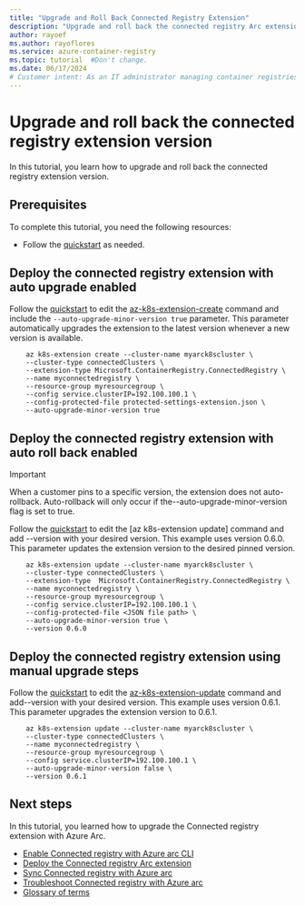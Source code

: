 ```yaml
---
title: "Upgrade and Roll Back Connected Registry Extension"
description: "Upgrade and roll back the connected registry Arc extension version. Learn how to manage the connected registry extension version."
author: rayoef
ms.author: rayoflores
ms.service: azure-container-registry
ms.topic: tutorial  #Don't change.
ms.date: 06/17/2024
# Customer intent: As an IT administrator managing container registries, I want to upgrade and roll back the connected registry extension version, so that I can ensure my system runs on the latest stable features while maintaining control over version stability.
---
```


# Upgrade and roll back the connected registry extension version

In this tutorial, you learn how to upgrade and roll back the connected registry extension version. 

## Prerequisites

To complete this tutorial, you need the following resources:

* Follow the [quickstart][quickstart] as needed. 

## Deploy the connected registry extension with auto upgrade enabled

Follow the [quickstart][quickstart] to edit the [az-k8s-extension-create][az-k8s-extension-create] command and include the `--auto-upgrade-minor-version true` parameter. This parameter automatically upgrades the extension to the latest version whenever a new version is available. 

```azurecli
    az k8s-extension create --cluster-name myarck8scluster \ 
    --cluster-type connectedClusters \
    --extension-type Microsoft.ContainerRegistry.ConnectedRegistry \
    --name myconnectedregistry \
    --resource-group myresourcegroup \ 
    --config service.clusterIP=192.100.100.1 \ 
    --config-protected-file protected-settings-extension.json \  
    --auto-upgrade-minor-version true
```

## Deploy the connected registry extension with auto roll back enabled

> [!IMPORTANT]
> When a customer pins to a specific version, the extension does not auto-rollback. Auto-rollback will only occur if the--auto-upgrade-minor-version flag is set to true.

Follow the [quickstart][quickstart] to edit the [az k8s-extension update] command and add --version with your desired version. This example uses version 0.6.0. This parameter updates the extension version to the desired pinned version. 

```azurecli
    az k8s-extension update --cluster-name myarck8scluster \ 
    --cluster-type connectedClusters \ 
    --extension-type  Microsoft.ContainerRegistry.ConnectedRegistry \ 
    --name myconnectedregistry \ 
    --resource-group myresourcegroup \ 
    --config service.clusterIP=192.100.100.1 \
    --config-protected-file <JSON file path> \
    --auto-upgrade-minor-version true \
    --version 0.6.0 
```

## Deploy the connected registry extension using manual upgrade steps

Follow the [quickstart][quickstart] to edit the [az-k8s-extension-update][az-k8s-extension-update] command and add--version with your desired version. This example uses version 0.6.1. This parameter upgrades the extension version to 0.6.1. 

```azurecli
    az k8s-extension update --cluster-name myarck8scluster \ 
    --cluster-type connectedClusters \ 
    --name myconnectedregistry \ 
    --resource-group myresourcegroup \ 
    --config service.clusterIP=192.100.100.1 \
    --auto-upgrade-minor-version false \
    --version 0.6.1 
```

## Next steps

In this tutorial, you learned how to upgrade the Connected registry extension with Azure Arc. 

- [Enable Connected registry with Azure arc CLI][quickstart]
- [Deploy the Connected registry Arc extension](tutorial-connected-registry-arc.md)
- [Sync Connected registry with Azure arc](tutorial-connected-registry-sync.md)
- [Troubleshoot Connected registry with Azure arc](troubleshoot-connected-registry-arc.md)
- [Glossary of terms](connected-registry-glossary.md)

[quickstart]: quickstart-connected-registry-arc-cli.md
[az-k8s-extension-create]: /cli/azure/k8s-extension#az-k8s-extension-create
[az-k8s-extension-update]: /cli/azure/k8s-extension#az-k8s-extension-update
